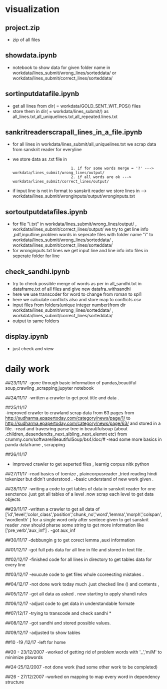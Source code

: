 # visualization

## project.zip
- zip of all files 

## showdata.ipynb
- notebook to show data for given folder name in  workdata/lines_submit/wrong_lines/sorteddata/ or workdata/lines_submit/correct_lines/sorteddata/

## sortinputdatafile.ipynb
- get all lines from dir( = workdata/GOLD_SENT_WIT_POS/) files
- store them in dir( = workdata/lines_submit/) as all_lines.txt,all_uniquelines.txt,all_repeated.lines.txt

## sankritreaderscrapall_lines_in_a_file.ipynb
- for all lines in  workdata/lines_submit/all_uniquelines.txt we scrap data from sanskrit reader for everyline 
- we store data as .txt file in

                                1. if for some words merge = '?' ---> workdata/lines_submit/wrong_lines/output/ 
                                2. if all words are ok ---> workdata/lines_submit/correct_lines/output/
                                
- if input line is not in format to sanskrit reader  we store lines in --> workdata/lines_submit/wronginputs/output/wronginputs.txt


## sortoutputdatafiles.ipynb
- for file "i.txt" in workdata/lines_submit/wrong_lines/output/ , workdata/lines_submit/correct_lines/output/ we try to get line info ,pdf,inputline,problem words in seperate files with folder name "i" to workdata/lines_submit/wrong_lines/sorteddata/ , workdata/lines_submit/correct_lines/sorteddata/
- for wronginputs.txt lines we get  input line and line info into files in seperate folder for line


## check_sandhi.ipynb
- try to check possible merge of words as per in  all_sandhi.txt in dataframe.txt of all files and give new datafra_withsandhi
- here we use transcoder for word to change from roman to spl1
- here we calculate conflicts also and store map to conflicts.csv
- input files from folders(unique integer number)from dir workdata/lines_submit/wrong_lines/sorteddata/ , workdata/lines_submit/correct_lines/sorteddata/
- output to same folders 

## display.ipynb
- just check and view


# daily work
##23/11/17 
   -gone through basic information of pandas,beautiful soup,crawling ,scrapping,jupyter notebook
   
##24/11/17
   -written a crawler to get post title and data .
   
##25/11/17   
   -improved crawler to crawland scrap data from 63 pages from http://sudharma.epapertoday.com/category/news/page/1/ to                         http://sudharma.epapertoday.com/category/news/page/63/ and stored in a file.
   -read and travesring parse tree in beautifulsoup (about .children,.desendendts,.next_sibling,.next_elemnt etc) from                         crummy.com/software/BeautifulSoup/bs4/doc/#
   -read some more basics in panda dataframe , scrapping
   
##26/11/17
  - improved crawler to get seperted files , learnig corpus nltk python 

##27/11/17
   -read basics of toenize , plaincorpusreader ,tried reading hindi tokenizer but didn't understood .
   -basic understand of new work given .

##28/11/17
   -writing a code to get tables  of data in sanskrit reader for one senctence .just got all tables of a level .now scrap each level to       get data objects 
   
##29/11/17 
   -written a crawler to get all data   of    ['id','level','color_class','position','chunk_no','word','lemma','morph','colspan','wordlenth' ] for a single word only after sentece given to get sanskrit reader .now should pharse some string to  get  more information like ['pre_verb','aux_inf'] .
   -got aux_inf
   
 ##30/11/17
 -debbungin g to get corect lemma ,auxi information
 
 ##01/12/17
 -got full pds data for all line in file and stored in text file .
 
 ##02/12/17
 -finished code for all lines in directory to get tables data for every line

 ##03/12/17
 -exucute code to get files whule ccoreecting mistakes .
 
 ##04/12/17
 -not done work today much .just checked line () and contents ,
 
 ##05/12/17
 -got all data as asked . now starting to apply shandi rules 
 
 ##06/12/17
 -adjust code to get data in understandable formate
 
 ##07/12/17
 -trying to transcode and check sandhi *
 
 ##08/12/17
 -got sandhi and stored possible values.
 
 ##09/12/17
-adjusted to show tables 

##10 -19 /12/17
-left for home

##20 - 23/12/2007
-worked of getting rid of problem words with '_','m/M' to minimize pbwords 

##24-25/12/2007
-not done work (had some other work to be completed)

##26 - 27/12/2007
-worked on mapping to map every word in dependency structure
 
   
   
